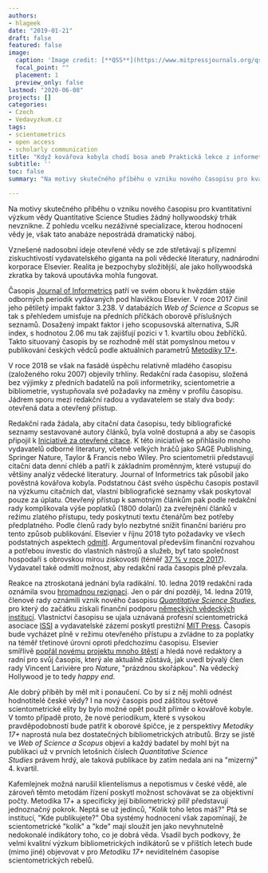 ```yaml
---
authors:
- hlageek
date: "2019-01-21"
draft: false
featured: false
image:
  caption: 'Image credit: [**QSS**](https://www.mitpressjournals.org/qss)'
  focal_point: ""
  placement: 1
  preview_only: false
lastmod: "2020-06-08"
projects: []
categories:
- Czech
- Vedavyzkum.cz
tags:
- scientometrics
- open access
- scholarly communication
title: "Když kovářova kobyla chodí bosa aneb Praktická lekce z informetrie"
subtitle: ''
toc: false
summary: "Na motivy skutečného příběhu o vzniku nového časopisu pro kvantitativní výzkum vědy *Quantitative Science Studies* žádný hollywoodský trhák nevznikne. Z pohledu vcelku nezáživné specializace, kterou hodnocení vědy je, však tato anabáze nepostrádá dramatický náboj."

---
```


Na motivy skutečného příběhu o vzniku nového časopisu pro kvantitativní výzkum vědy Quantitative Science Studies žádný hollywoodský trhák nevznikne. Z pohledu vcelku nezáživné specializace, kterou hodnocení vědy je, však tato anabáze nepostrádá dramatický náboj.

Vznešené nadosobní ideje otevřené vědy se zde střetávají s přízemní ziskuchtivostí vydavatelského giganta na poli vědecké literatury, nadnárodní korporace Elsevier. Realita je bezpochyby složitější, ale jako hollywoodská zkratka by taková upoutávka mohla fungovat.

Časopis [Journal of Informetrics](https://www.journals.elsevier.com/journal-of-informetrics) patří ve svém oboru k hvězdám stáje odborných periodik vydávaných pod hlavičkou Elsevier. V roce 2017 činil jeho pětiletý impakt faktor 3.238. V databázích *Web of Science a Scopus* se tak s přehledem umisťuje na předních příčkách oborově příslušných seznamů. Dosažený impakt faktor i jeho scopusovská alternativa, SJR index, s hodnotou 2.06 mu tak zajišťují pozici v 1. kvartilu obou žebříčků. Takto situovaný časopis by se rozhodně měl stát pomyslnou metou v publikování českých vědců podle aktuálních parametrů [Metodiky 17+](https://hodnoceni17.rvvi.cz/www/biblio-obory).

V roce 2018 se však na fasádě úspěchu relativně mladého časopisu (založeného roku 2007) objevily trhliny. Redakční rada časopisu, složená bez výjimky z předních badatelů na poli informetriky, scientometrie a bibliometrie, vystupňovala své požadavky na změny v profilu časopisu. Jádrem sporu mezi redakční radou a vydavatelem se staly dva body: otevřená data a otevřený přístup.

Redakční rada žádala, aby citační data časopisu, tedy bibliografické seznamy sestavované autory článků, byla volně dostupná a aby se časopis připojil k [Iniciativě za otevřené citace](https://i4oc.org/). K této iniciativě se přihlásilo mnoho vydavatelů odborné literatury, včetně velkých hráčů jako SAGE Publishing, Springer Nature, Taylor & Francis nebo Wiley. Pro scientometrii představují citační data denní chléb a patří k základním proměnným, které vstupují do většiny analýz vědecké literatury. Journal of Informetrics tak působil jako pověstná kovářova kobyla. Podstatnou část svého úspěchu časopis postavil na výzkumu citačních dat, vlastní bibliografické seznamy však poskytoval pouze za úplatu. Otevřený přístup k samotným článkům pak podle redakční rady komplikovala výše poplatků (1800 dolarů) za zveřejnění článků v režimu zlatého přístupu, tedy poskytnutí textu čtenářům bez potřeby předplatného. Podle členů rady bylo nezbytné snížit finanční bariéru pro tento způsob publikování. Elsevier v říjnu 2018 tyto požadavky ve všech podstatných aspektech [odmítl](https://www.documentcloud.org/documents/5683714-Letter-to-JOI-Board-09Oct18-NN.html). Argumentoval především finanční rozvahou a potřebou investic do vlastních nástrojů a služeb, byť tato společnost hospodaří s obrovskou mírou ziskovosti (téměř [37 % v roce 2017](http://www.relx.com/~/media/Files/R/RELX-Group/documents/press-releases/2018/relx-group-results-2017-pressrelease.pdf)). Vydavatel také odmítl možnost, aby redakční rada časopis plně převzala.

Reakce na ztroskotaná jednání byla radikální. 10. ledna 2019 redakční rada oznámila svou [hromadnou rezignaci](https://www.docdroid.net/783elN0/resignation-final-1.docx). Jen o pár dní později, 14. ledna 2019, členové rady oznámili vznik nového časopisu [*Quantitative Science Studies*](https://www.mitpressjournals.org/qss), pro který do začátku získali finanční podporu [německých vědeckých institucí](https://www.scienceguide.nl/2019/01/editorial-board-of-informetrics-resigns-at-elsevier-and-starts-new-journal/). Vlastnictví časopisu se ujala uznávaná profesní scientometrická asociace [ISSI](http://issi-society.org/) a vydavatelské zázemí poskytl prestižní [MIT Press](https://mitpress.mit.edu/). Časopis bude vycházet plně v režimu otevřeného přístupu a zvládne to za poplatky na téměř třetinové úrovni oproti předchozímu časopisu. Elsevier smířlivě [popřál novému projektu mnoho štěstí](https://www.elsevier.com/connect/about-the-resignation-of-the-journal-of-informetrics-editorial-board) a hledá nové redaktory a radní pro svůj časopis, který ale aktuálně zůstává, jak uvedl bývalý člen rady Vincent Larivière pro *Nature*, "prázdnou skořápkou". Na vědecký Hollywood je to tedy *happy end*.

Ale dobrý příběh by měl mít i ponaučení. Co by si z něj mohli odnést hodnotitelé české vědy? I na nový časopis pod záštitou světové scientometrické elity by bylo možné opět použít příměr o kovářově kobyle. V tomto případě proto, že nové periodikum, které s vysokou pravděpodobností bude patřit k oborové špičce, je z perspektivy *Metodiky 17+* naprostá nula bez dostatečných bibliometrických atributů. Brzy se jistě ve *Web of Science a Scopus* objeví a každý badatel by mohl být na publikaci už v prvních letošních číslech *Quantitative Science Studies* právem hrdý, ale taková publikace by zatím nedala ani na "mizerný" 4. kvartil.

Kafemlejnek možná narušil klientelismus a nepotismus v české vědě, ale zároveň těmto metodám řízení poskytl možnost schovávat se za objektivní počty. Metodika 17+ a specificky její bibliometrický pilíř představují jednoznačný pokrok. Neptá se už jedinců, "*Kolik* toho letos máš?" Ptá se institucí, "Kde publikujete?" Oba systémy hodnocení však zapomínají, že scientometrické "kolik" a "kde" mají sloužit jen jako nevyhnutelně nedokonalé indikátory toho, co je dobrá věda. Vsadil bych podkovy, že velmi kvalitní výzkum bibliometrických indikátorů se v příštích letech bude (mimo jiné) objevovat v pro *Metodiku 17+* neviditelném časopise scientometrických rebelů.